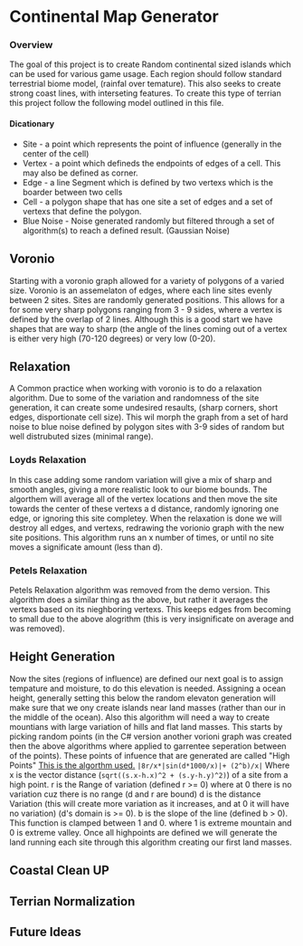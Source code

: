 # Continental Map Generator

### Overview
The goal of this project is to create Random continental sized islands which can be used for various game usage. Each region should follow standard terrestrial biome model, (rainfal over temature). This also seeks to create strong coast lines, with interseting features. To create this type of terrian this project follow the following model outlined in this file.
#### Dicationary
* Site - a point which represents the point of influence (generally in the center of the cell)
* Vertex - a point which defineds the endpoints of edges of a cell. This may also be defined as corner.
* Edge - a line Segment which is defined by two vertexs which is the boarder between two cells
* Cell - a polygon shape that has one site a set of edges and a set of vertexs that define the polygon.
* Blue Noise - Noise generated randomly but filtered through a set of algorithm(s) to reach a defined result. (Gaussian Noise)

## Voronio
Starting with a voronio graph allowed for a variety of polygons of a varied size. Voronio is an assemelaton of edges, where each line sites evenly between 2 sites. Sites are randomly generated positions. This allows for a for some very sharp polygons ranging from 3 - 9 sides, where a vertex is defined by the overlap of 2 lines. Although this is a good start we have shapes that are way to sharp (the angle of the lines coming out of a vertex is either very high (70-120 degrees) or very low (0-20).

## Relaxation
A Common practice when working with voronio is to do a relaxation algorithm. Due to some of the variation and randomness of the site generation, it can create some undesired resaults, (sharp corners, short edges, disportionate cell size). This wil morph the graph from a set of hard noise to blue noise defined by polygon sites with 3-9 sides of random but well distrubuted sizes (minimal range).
### Loyds Relaxation
In this case adding some random variation will give a mix of sharp and smooth angles, giving a more realistic look to our biome bounds. The algorthem will average all of the vertex locations and then move the site towards the center of these vertexs a d distance, randomly ignoring one edge, or ignoring this site completey. When the relaxation is done we will destroy all edges, and vertexs, redrawing the vorionio graph with the new site positions. This algorithm runs an x number of times, or until no site moves a significate amount (less than d).

### Petels Relaxation

Petels Relaxation algorithm was removed from the demo version. This algorithm does a similar thing as the above, but rather it averages the vertexs based on its nieghboring vertexs. This keeps edges from becoming to small due to the above alogrithm (this is very insignificate on average and was removed).

## Height Generation
Now the sites (regions of influence) are defined our next goal is to assign tempature and moisture, to do this elevation is needed. Assigning a ocean height, generally setting this below the random elevaton generation will make sure that we ony create islands near land masses (rather than our in the middle of the ocean). Also this algorithm will need a way to create mountians with large variation of hills and flat land masses. This starts by picking random points (in the C# version another vorioni graph was created then the above algorithms where applied to garrentee seperation between of the points). These points of infuence that are generated are called "High Points" [This is the algorthm used.](https://www.desmos.com/calculator/yjppa2vqha) 
```|8r/x*|sin(d*1000/x)|+ (2^b)/x|```
Where x is the vector distance (```sqrt((s.x-h.x)^2 + (s.y-h.y)^2)```) of a site from a high point. 
r is the Range of variation (defined r >= 0) where at 0 there is no variation cuz there is no range (d and r are bound)
d is the distance Variation (this will create more variation as it increases, and at 0 it will have no variation) (d's domain is >= 0).
b is the slope of the line (defined b > 0).
This function is clamped between 1 and 0. where 1 is extreme mountain and 0 is extreme valley.
Once all highpoints are defined we will generate the land running each site through this algorithm creating our first land masses.

## Coastal Clean UP

## Terrian Normalization

## Future Ideas

